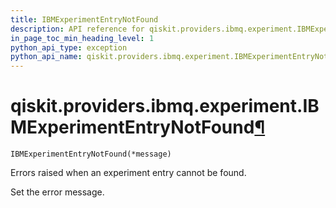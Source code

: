 ```yaml
---
title: IBMExperimentEntryNotFound
description: API reference for qiskit.providers.ibmq.experiment.IBMExperimentEntryNotFound
in_page_toc_min_heading_level: 1
python_api_type: exception
python_api_name: qiskit.providers.ibmq.experiment.IBMExperimentEntryNotFound
---
```


# qiskit.providers.ibmq.experiment.IBMExperimentEntryNotFound[¶](#qiskit-providers-ibmq-experiment-ibmexperimententrynotfound "Permalink to this headline")

<span id="qiskit.providers.ibmq.experiment.IBMExperimentEntryNotFound" />

`IBMExperimentEntryNotFound(*message)`

Errors raised when an experiment entry cannot be found.

Set the error message.

